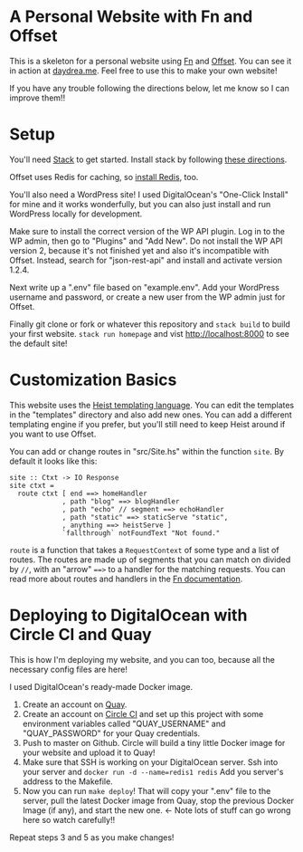 # A Personal Website with Fn and Offset

This is a skeleton for a personal website using [Fn](http://www.github.com/dbp/fn) and [Offset](http://www.github.com/dbp/offset). You can see it in action at [daydrea.me](daydrea.me). Feel free to use this to make your own website!

If you have any trouble following the directions below, let me know so I can
improve them!!

# Setup

You'll need [Stack](http://docs.haskellstack.org/en/stable/README.html) to get
started. Install stack by following [these directions](http://docs.haskellstack.org/en/stable/README.html).

Offset uses Redis for caching, so [install Redis](blah), too.

You'll also need a WordPress site! I used DigitalOcean's "One-Click Install" for
mine and it works wonderfully, but you can also just install and run WordPress 
locally for development.

Make sure to install the correct version of the
WP API plugin. Log in to the WP admin, then go to "Plugins" and "Add New". Do
not install the WP API version 2, because it's not finished yet and also it's
incompatible with Offset. Instead, search for "json-rest-api" and install and
activate version 1.2.4. 

Next write up a ".env" file based on "example.env". Add your WordPress username and
password, or create a new user from the WP admin just for Offset.

Finally git clone or fork or whatever this repository and `stack build` to build your first website.
`stack run homepage` and vist [http://localhost:8000](http://localhost:8000) to
see the default site!

# Customization Basics

This website uses the [Heist templating language](blah). You can edit the
templates in the "templates" directory and also add new ones. You can add a
different templating engine if you prefer, but you'll still need to keep
Heist around if you want to use Offset.

You can add or change routes in "src/Site.hs" within the function `site`. By
default it looks like this:

```(Haskell)
site :: Ctxt -> IO Response
site ctxt =
  route ctxt [ end ==> homeHandler
             , path "blog" ==> blogHandler
             , path "echo" // segment ==> echoHandler
             , path "static" ==> staticServe "static",
             , anything ==> heistServe ]
             `fallthrough` notFoundText "Not found."
```
`route` is a function that takes a `RequestContext` of some type and a list
of routes. The routes are made up of segments that you can match on divided
by `//`, with an "arrow" `==>` to a handler for the matching requests. You
can read more about routes and handlers in the [Fn documentation](blah).

# Deploying to DigitalOcean with Circle CI and Quay

This is how I'm deploying my website, and you can too, because all the
necessary config files are here!

I used DigitalOcean's ready-made Docker image.

1. Create an account on [Quay](http://quay.io).
2. Create an account on [Circle CI](http://circleci.com) and set up this project with some environment
variables called "QUAY_USERNAME" and "QUAY_PASSWORD" for your Quay credentials.
3. Push to master on Github. Circle will build a tiny little Docker image for
your website and upload it to Quay!
4. Make sure that SSH is working on your DigitalOcean server. Ssh into your
server and `docker run -d --name=redis1 redis` Add you server's address to the Makefile.
5. Now you can run `make deploy`! That will copy your ".env" file to the server,
pull the latest Docker image from Quay, stop the previous Docker Image (if any), and
start the new one. <- Note lots of stuff can go wrong here so watch carefully!!

Repeat steps 3 and 5 as you make changes!

